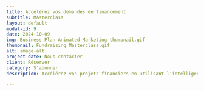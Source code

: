 ```yaml
---
title: Accélérez vos demandes de financement
subtitle: Masterclass
layout: default
modal-id: 9
date: 2024-10-09
img: Business Plan Animated Marketing thumbnail.gif
thumbnail: Fundraising Masterclass.gif
alt: image-alt
project-date: Nous contacter
client: Réserver
category: S'abonner
description: Accélérez vos projets financiers en utilisant l'intelligence artificielle pour automatiser et perfectionner vos démarches de financement. Dans cette formation, apprenez à identifier les points faibles, à déléguer intelligemment et à séduire vos investisseurs. Profitez d’un accompagnement sur mesure pour optimiser chaque étape de votre levée de fonds. Ne ratez pas cette opportunité de succès ! <br>N'hésitez pas à nous contacter pour en savoir plus au sujet de nos autres masterclasses sur l'IA appliquée à la finance : Créez Votre Plan d'Affaires en Quelques Minutes ! ; Maximiser Votre Levée de fonds au Moment Parfait ; Déléguer, Automatiser, Éliminer ; Vendre Votre Potentiel - Le Secret d'une Acquisition ; Préparer la Documentation de Processus ; Démasquez les Angles Morts de Votre Entreprise ; Accélérer les solutions de financement à but non lucratif...

---
```

